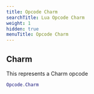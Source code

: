 ```yaml
---
title: Opcode Charm
searchTitle: Lua Opcode Charm
weight: 1
hidden: true
menuTitle: Opcode Charm
---
```

## Charm

This represents a Charm opcode
```lua
Opcode.Charm
```